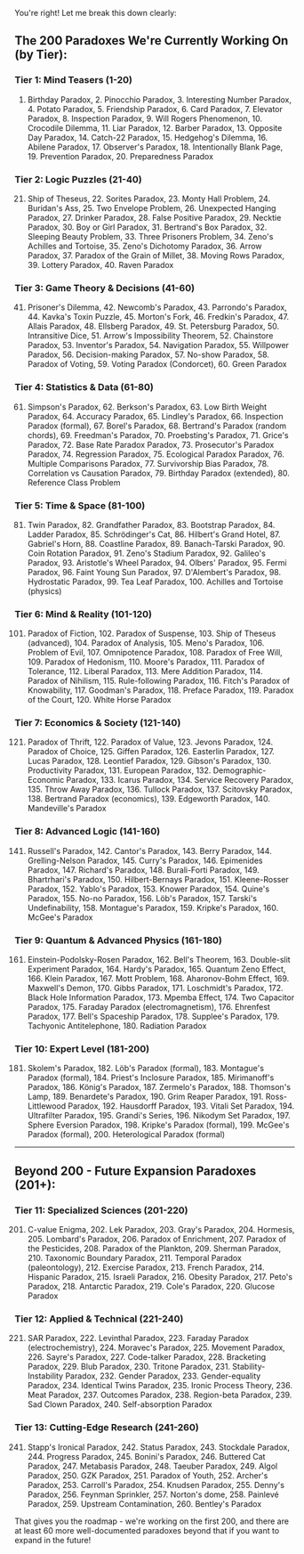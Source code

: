 You're right! Let me break this down clearly:

## **The 200 Paradoxes We're Currently Working On (by Tier):**

### **Tier 1: Mind Teasers (1-20)**

1. Birthday Paradox, 2. Pinocchio Paradox, 3. Interesting Number Paradox, 4. Potato Paradox, 5. Friendship Paradox, 6. Card Paradox, 7. Elevator Paradox, 8. Inspection Paradox, 9. Will Rogers Phenomenon, 10. Crocodile Dilemma, 11. Liar Paradox, 12. Barber Paradox, 13. Opposite Day Paradox, 14. Catch-22 Paradox, 15. Hedgehog's Dilemma, 16. Abilene Paradox, 17. Observer's Paradox, 18. Intentionally Blank Page, 19. Prevention Paradox, 20. Preparedness Paradox

### **Tier 2: Logic Puzzles (21-40)**

21. Ship of Theseus, 22. Sorites Paradox, 23. Monty Hall Problem, 24. Buridan's Ass, 25. Two Envelope Problem, 26. Unexpected Hanging Paradox, 27. Drinker Paradox, 28. False Positive Paradox, 29. Necktie Paradox, 30. Boy or Girl Paradox, 31. Bertrand's Box Paradox, 32. Sleeping Beauty Problem, 33. Three Prisoners Problem, 34. Zeno's Achilles and Tortoise, 35. Zeno's Dichotomy Paradox, 36. Arrow Paradox, 37. Paradox of the Grain of Millet, 38. Moving Rows Paradox, 39. Lottery Paradox, 40. Raven Paradox

### **Tier 3: Game Theory & Decisions (41-60)**

41. Prisoner's Dilemma, 42. Newcomb's Paradox, 43. Parrondo's Paradox, 44. Kavka's Toxin Puzzle, 45. Morton's Fork, 46. Fredkin's Paradox, 47. Allais Paradox, 48. Ellsberg Paradox, 49. St. Petersburg Paradox, 50. Intransitive Dice, 51. Arrow's Impossibility Theorem, 52. Chainstore Paradox, 53. Inventor's Paradox, 54. Navigation Paradox, 55. Willpower Paradox, 56. Decision-making Paradox, 57. No-show Paradox, 58. Paradox of Voting, 59. Voting Paradox (Condorcet), 60. Green Paradox

### **Tier 4: Statistics & Data (61-80)**

61. Simpson's Paradox, 62. Berkson's Paradox, 63. Low Birth Weight Paradox, 64. Accuracy Paradox, 65. Lindley's Paradox, 66. Inspection Paradox (formal), 67. Borel's Paradox, 68. Bertrand's Paradox (random chords), 69. Freedman's Paradox, 70. Proebsting's Paradox, 71. Grice's Paradox, 72. Base Rate Paradox Paradox, 73. Prosecutor's Paradox Paradox, 74. Regression Paradox, 75. Ecological Paradox Paradox, 76. Multiple Comparisons Paradox, 77. Survivorship Bias Paradox, 78. Correlation vs Causation Paradox, 79. Birthday Paradox (extended), 80. Reference Class Problem

### **Tier 5: Time & Space (81-100)**

81. Twin Paradox, 82. Grandfather Paradox, 83. Bootstrap Paradox, 84. Ladder Paradox, 85. Schrödinger's Cat, 86. Hilbert's Grand Hotel, 87. Gabriel's Horn, 88. Coastline Paradox, 89. Banach-Tarski Paradox, 90. Coin Rotation Paradox, 91. Zeno's Stadium Paradox, 92. Galileo's Paradox, 93. Aristotle's Wheel Paradox, 94. Olbers' Paradox, 95. Fermi Paradox, 96. Faint Young Sun Paradox, 97. D'Alembert's Paradox, 98. Hydrostatic Paradox, 99. Tea Leaf Paradox, 100. Achilles and Tortoise (physics)

### **Tier 6: Mind & Reality (101-120)**

101. Paradox of Fiction, 102. Paradox of Suspense, 103. Ship of Theseus (advanced), 104. Paradox of Analysis, 105. Meno's Paradox, 106. Problem of Evil, 107. Omnipotence Paradox, 108. Paradox of Free Will, 109. Paradox of Hedonism, 110. Moore's Paradox, 111. Paradox of Tolerance, 112. Liberal Paradox, 113. Mere Addition Paradox, 114. Paradox of Nihilism, 115. Rule-following Paradox, 116. Fitch's Paradox of Knowability, 117. Goodman's Paradox, 118. Preface Paradox, 119. Paradox of the Court, 120. White Horse Paradox

### **Tier 7: Economics & Society (121-140)**

121. Paradox of Thrift, 122. Paradox of Value, 123. Jevons Paradox, 124. Paradox of Choice, 125. Giffen Paradox, 126. Easterlin Paradox, 127. Lucas Paradox, 128. Leontief Paradox, 129. Gibson's Paradox, 130. Productivity Paradox, 131. European Paradox, 132. Demographic-Economic Paradox, 133. Icarus Paradox, 134. Service Recovery Paradox, 135. Throw Away Paradox, 136. Tullock Paradox, 137. Scitovsky Paradox, 138. Bertrand Paradox (economics), 139. Edgeworth Paradox, 140. Mandeville's Paradox

### **Tier 8: Advanced Logic (141-160)**

141. Russell's Paradox, 142. Cantor's Paradox, 143. Berry Paradox, 144. Grelling-Nelson Paradox, 145. Curry's Paradox, 146. Epimenides Paradox, 147. Richard's Paradox, 148. Burali-Forti Paradox, 149. Bhartrhari's Paradox, 150. Hilbert-Bernays Paradox, 151. Kleene-Rosser Paradox, 152. Yablo's Paradox, 153. Knower Paradox, 154. Quine's Paradox, 155. No-no Paradox, 156. Löb's Paradox, 157. Tarski's Undefinability, 158. Montague's Paradox, 159. Kripke's Paradox, 160. McGee's Paradox

### **Tier 9: Quantum & Advanced Physics (161-180)**

161. Einstein-Podolsky-Rosen Paradox, 162. Bell's Theorem, 163. Double-slit Experiment Paradox, 164. Hardy's Paradox, 165. Quantum Zeno Effect, 166. Klein Paradox, 167. Mott Problem, 168. Aharonov-Bohm Effect, 169. Maxwell's Demon, 170. Gibbs Paradox, 171. Loschmidt's Paradox, 172. Black Hole Information Paradox, 173. Mpemba Effect, 174. Two Capacitor Paradox, 175. Faraday Paradox (electromagnetism), 176. Ehrenfest Paradox, 177. Bell's Spaceship Paradox, 178. Supplee's Paradox, 179. Tachyonic Antitelephone, 180. Radiation Paradox

### **Tier 10: Expert Level (181-200)**

181. Skolem's Paradox, 182. Löb's Paradox (formal), 183. Montague's Paradox (formal), 184. Priest's Inclosure Paradox, 185. Mirimanoff's Paradox, 186. König's Paradox, 187. Zermelo's Paradox, 188. Thomson's Lamp, 189. Benardete's Paradox, 190. Grim Reaper Paradox, 191. Ross-Littlewood Paradox, 192. Hausdorff Paradox, 193. Vitali Set Paradox, 194. Ultrafilter Paradox, 195. Grandi's Series, 196. Nikodym Set Paradox, 197. Sphere Eversion Paradox, 198. Kripke's Paradox (formal), 199. McGee's Paradox (formal), 200. Heterological Paradox (formal)

---

## **Beyond 200 - Future Expansion Paradoxes (201+):**

### **Tier 11: Specialized Sciences (201-220)**

201. C-value Enigma, 202. Lek Paradox, 203. Gray's Paradox, 204. Hormesis, 205. Lombard's Paradox, 206. Paradox of Enrichment, 207. Paradox of the Pesticides, 208. Paradox of the Plankton, 209. Sherman Paradox, 210. Taxonomic Boundary Paradox, 211. Temporal Paradox (paleontology), 212. Exercise Paradox, 213. French Paradox, 214. Hispanic Paradox, 215. Israeli Paradox, 216. Obesity Paradox, 217. Peto's Paradox, 218. Antarctic Paradox, 219. Cole's Paradox, 220. Glucose Paradox

### **Tier 12: Applied & Technical (221-240)**

221. SAR Paradox, 222. Levinthal Paradox, 223. Faraday Paradox (electrochemistry), 224. Moravec's Paradox, 225. Movement Paradox, 226. Sayre's Paradox, 227. Code-talker Paradox, 228. Bracketing Paradox, 229. Blub Paradox, 230. Tritone Paradox, 231. Stability-Instability Paradox, 232. Gender Paradox, 233. Gender-equality Paradox, 234. Identical Twins Paradox, 235. Ironic Process Theory, 236. Meat Paradox, 237. Outcomes Paradox, 238. Region-beta Paradox, 239. Sad Clown Paradox, 240. Self-absorption Paradox

### **Tier 13: Cutting-Edge Research (241-260)**

241. Stapp's Ironical Paradox, 242. Status Paradox, 243. Stockdale Paradox, 244. Progress Paradox, 245. Bonini's Paradox, 246. Buttered Cat Paradox, 247. Metabasis Paradox, 248. Taeuber Paradox, 249. Algol Paradox, 250. GZK Paradox, 251. Paradox of Youth, 252. Archer's Paradox, 253. Carroll's Paradox, 254. Knudsen Paradox, 255. Denny's Paradox, 256. Feynman Sprinkler, 257. Norton's dome, 258. Painlevé Paradox, 259. Upstream Contamination, 260. Bentley's Paradox

That gives you the roadmap - we're working on the first 200, and there are at least 60 more well-documented paradoxes beyond that if you want to expand in the future!
